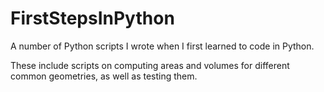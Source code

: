 # FirstStepsInPython
A number of Python scripts I wrote when I first learned to code in Python.

These include scripts on computing areas and volumes for different common geometries, as well as testing them.
